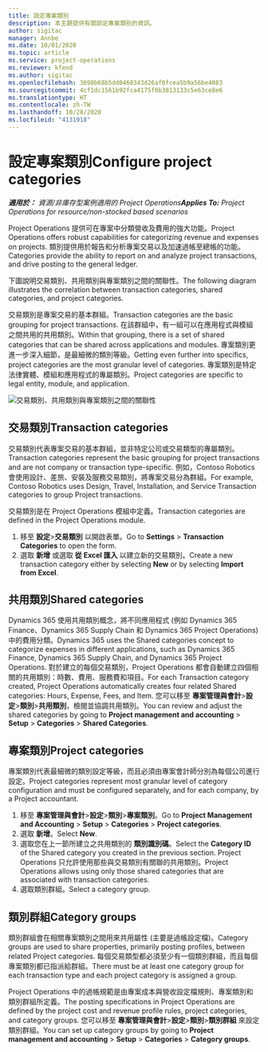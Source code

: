 ```yaml
---
title: 設定專案類別
description: 本主題提供有關設定專案類別的資訊。
author: sigitac
manager: Annbe
ms.date: 10/01/2020
ms.topic: article
ms.service: project-operations
ms.reviewer: kfend
ms.author: sigitac
ms.openlocfilehash: 3698b68b5dd0460343d26af0fcea5b9a56be4083
ms.sourcegitcommit: 4cf1dc1561b92fca4175f0b3813133c5e63ce8e6
ms.translationtype: HT
ms.contentlocale: zh-TW
ms.lasthandoff: 10/28/2020
ms.locfileid: "4131918"
---
```

# <a name="configure-project-categories"></a><span data-ttu-id="923ee-103">設定專案類別</span><span class="sxs-lookup"><span data-stu-id="923ee-103">Configure project categories</span></span>

<span data-ttu-id="923ee-104">_**適用於：** 資源/非庫存型案例適用的 Project Operations_</span><span class="sxs-lookup"><span data-stu-id="923ee-104">_**Applies To:** Project Operations for resource/non-stocked based scenarios_</span></span>

<span data-ttu-id="923ee-105">Project Operations 提供可在專案中分類營收及費用的強大功能。</span><span class="sxs-lookup"><span data-stu-id="923ee-105">Project Operations offers robust capabilities for categorizing revenue and expenses on projects.</span></span> <span data-ttu-id="923ee-106">類別提供用於報告和分析專案交易以及加速過帳至總帳的功能。</span><span class="sxs-lookup"><span data-stu-id="923ee-106">Categories provide the ability to report on and analyze project transactions, and drive posting to the general ledger.</span></span>

<span data-ttu-id="923ee-107">下圖說明交易類別、共用類別與專案類別之間的關聯性。</span><span class="sxs-lookup"><span data-stu-id="923ee-107">The following diagram illustrates the correlation between transaction categories, shared categories, and project categories.</span></span> 

<span data-ttu-id="923ee-108">交易類別是專案交易的基本群組。</span><span class="sxs-lookup"><span data-stu-id="923ee-108">Transaction categories are the basic grouping for project transactions.</span></span> <span data-ttu-id="923ee-109">在該群組中，有一組可以在應用程式與模組之間共用的共用類別。</span><span class="sxs-lookup"><span data-stu-id="923ee-109">Within that grouping, there is a set of shared categories that can be shared across applications and modules.</span></span> <span data-ttu-id="923ee-110">專案類別更進一步深入細節，是最細微的類別等級。</span><span class="sxs-lookup"><span data-stu-id="923ee-110">Getting even further into specifics, project categories are the most granular level of categories.</span></span> <span data-ttu-id="923ee-111">專案類別是特定法律實體、模組和應用程式的專屬類別。</span><span class="sxs-lookup"><span data-stu-id="923ee-111">Project categories are specific to legal entity, module, and application.</span></span>

![交易類別、共用類別與專案類別之間的關聯性](media/project-categories.png)

## <a name="transaction-categories"></a><span data-ttu-id="923ee-113">交易類別</span><span class="sxs-lookup"><span data-stu-id="923ee-113">Transaction categories</span></span>

<span data-ttu-id="923ee-114">交易類別代表專案交易的基本群組，並非特定公司或交易類型的專屬類別。</span><span class="sxs-lookup"><span data-stu-id="923ee-114">Transaction categories represent the basic grouping for project transactions and are not company or transaction type-specific.</span></span> <span data-ttu-id="923ee-115">例如，Contoso Robotics 會使用設計、差旅、安裝及服務交易類別，將專案交易分為群組。</span><span class="sxs-lookup"><span data-stu-id="923ee-115">For example, Contoso Robotics uses Design, Travel, Installation, and Service Transaction categories to group Project transactions.</span></span>

<span data-ttu-id="923ee-116">交易類別是在 Project Operations 模組中定義。</span><span class="sxs-lookup"><span data-stu-id="923ee-116">Transaction categories are defined in the Project Operations module.</span></span> 
1. <span data-ttu-id="923ee-117">移至 **設定**\>**交易類別** 以開啟表單。</span><span class="sxs-lookup"><span data-stu-id="923ee-117">Go to **Settings** \> **Transaction Categories** to open the form.</span></span> 
2. <span data-ttu-id="923ee-118">選取 **新增** 或選取 **從 Excel 匯入** 以建立新的交易類別。</span><span class="sxs-lookup"><span data-stu-id="923ee-118">Create a new transaction category either by selecting **New** or by selecting **Import from Excel**.</span></span>

## <a name="shared-categories"></a><span data-ttu-id="923ee-119">共用類別</span><span class="sxs-lookup"><span data-stu-id="923ee-119">Shared categories</span></span>

<span data-ttu-id="923ee-120">Dynamics 365 使用共用類別概念，將不同應用程式 (例如 Dynamics 365 Finance、Dynamics 365 Supply Chain 和 Dynamics 365 Project Operations) 中的費用分類。</span><span class="sxs-lookup"><span data-stu-id="923ee-120">Dynamics 365 uses the Shared categories concept to categorize expenses in different applications, such as Dynamics 365 Finance, Dynamics 365 Supply Chain, and Dynamics 365 Project Operations.</span></span> <span data-ttu-id="923ee-121">對於建立的每個交易類別，Project Operations 都會自動建立四個相關的共用類別：時數、費用、服務費和項目。</span><span class="sxs-lookup"><span data-stu-id="923ee-121">For each Transaction category created, Project Operations automatically creates four related Shared categories: Hours, Expense, Fees, and Item.</span></span> <span data-ttu-id="923ee-122">您可以移至 **專案管理與會計**\>**設定**\>**類別**\>**共用類別**，檢閱並協調共用類別。</span><span class="sxs-lookup"><span data-stu-id="923ee-122">You can review and adjust the shared categories by going to **Project management and accounting** \> **Setup** \> **Categories** \> **Shared Categories**.</span></span>

## <a name="project-categories"></a><span data-ttu-id="923ee-123">專案類別</span><span class="sxs-lookup"><span data-stu-id="923ee-123">Project categories</span></span>

<span data-ttu-id="923ee-124">專案類別代表最細微的類別設定等級，而且必須由專案會計師分別為每個公司進行設定。</span><span class="sxs-lookup"><span data-stu-id="923ee-124">Project categories represent most granular level of category configuration and must be configured separately, and for each company, by a Project accountant.</span></span>

1. <span data-ttu-id="923ee-125">移至 **專案管理與會計**\>**設定**\>**類別**\>**專案類別**。</span><span class="sxs-lookup"><span data-stu-id="923ee-125">Go to **Project Management and Accounting** \> **Setup** \> **Categories** \> **Project categories**.</span></span>
2. <span data-ttu-id="923ee-126">選取 **新增**。</span><span class="sxs-lookup"><span data-stu-id="923ee-126">Select **New**.</span></span>
3. <span data-ttu-id="923ee-127">選取您在上一節所建立之共用類別的 **類別識別碼**。</span><span class="sxs-lookup"><span data-stu-id="923ee-127">Select the **Category ID** of the Shared category you created in the previous section.</span></span> <span data-ttu-id="923ee-128">Project Operations 只允許使用那些與交易類別有關聯的共用類別。</span><span class="sxs-lookup"><span data-stu-id="923ee-128">Project Operations allows using only those shared categories that are associated with transaction categories.</span></span>
4. <span data-ttu-id="923ee-129">選取類別群組。</span><span class="sxs-lookup"><span data-stu-id="923ee-129">Select a category group.</span></span>

## <a name="category-groups"></a><span data-ttu-id="923ee-130">類別群組</span><span class="sxs-lookup"><span data-stu-id="923ee-130">Category groups</span></span>

<span data-ttu-id="923ee-131">類別群組會在相關專案類別之間用來共用屬性 (主要是過帳設定檔)。</span><span class="sxs-lookup"><span data-stu-id="923ee-131">Category groups are used to share properties, primarily posting profiles, between related Project categories.</span></span> <span data-ttu-id="923ee-132">每個交易類型都必須至少有一個類別群組，而且每個專案類別都已指派給群組。</span><span class="sxs-lookup"><span data-stu-id="923ee-132">There must be at least one category group for each transaction type and each project category is assigned a group.</span></span>

<span data-ttu-id="923ee-133">Project Operations 中的過帳規範是由專案成本與營收設定檔規則、專案類別和類別群組所定義。</span><span class="sxs-lookup"><span data-stu-id="923ee-133">The posting specifications in Project Operations are defined by the project cost and revenue profile rules, project categories, and category groups.</span></span> <span data-ttu-id="923ee-134">您可以移至 **專案管理與會計**\>**設定**\>**類別**\>**類別群組** 來設定類別群組。</span><span class="sxs-lookup"><span data-stu-id="923ee-134">You can set up category groups by going to **Project management and accounting** \> **Setup** \> **Categories** \> **Category groups**.</span></span>
